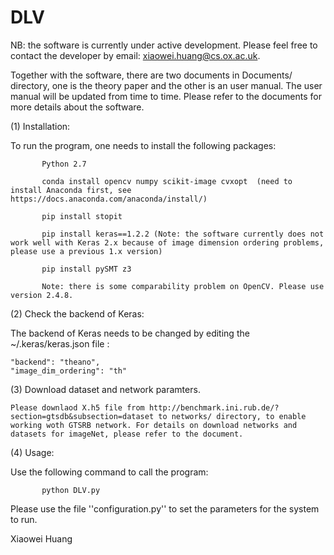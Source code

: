 # DLV


NB: the software is currently under active development. Please feel free to contact the developer by email: xiaowei.huang@cs.ox.ac.uk. 

Together with the software, there are two documents in Documents/ directory, one is the theory paper and the other is an user manual. The user manual will be updated from time to time. Please refer to the documents for more details about the software. 

(1) Installation: 

To run the program, one needs to install the following packages:
           
           Python 2.7 
           
           conda install opencv numpy scikit-image cvxopt  (need to install Anaconda first, see https://docs.anaconda.com/anaconda/install/)
           
           pip install stopit
           
           pip install keras==1.2.2 (Note: the software currently does not work well with Keras 2.x because of image dimension ordering problems, please use a previous 1.x version)
           
           pip install pySMT z3
           
           Note: there is some comparability problem on OpenCV. Please use version 2.4.8. 
           
(2) Check the backend of Keras: 

The backend of Keras needs to be changed by editing the ~/.keras/keras.json file : 

    "backend": "theano",
    "image_dim_ordering": "th"
    
(3) Download dataset and network paramters. 

    Please downlaod X.h5 file from http://benchmark.ini.rub.de/?section=gtsdb&subsection=dataset to networks/ directory, to enable working woth GTSRB network. For details on download networks and datasets for imageNet, please refer to the document. 

(4) Usage: 

Use the following command to call the program: 

           python DLV.py

Please use the file ''configuration.py'' to set the parameters for the system to run. 


Xiaowei Huang
